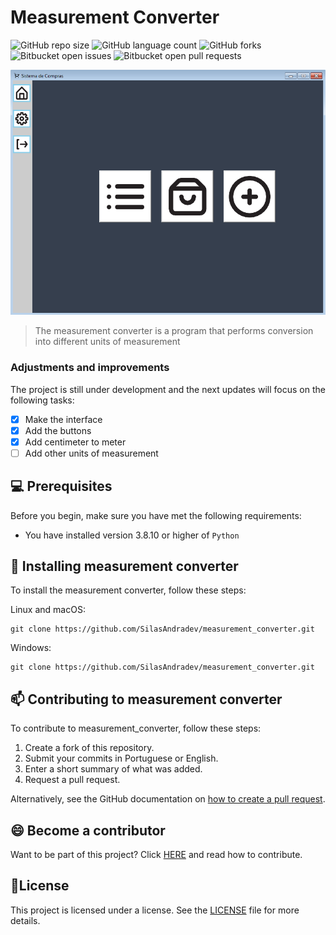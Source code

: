 # Measurement Converter

![GitHub repo size](https://img.shields.io/github/repo-size/SilasAndradev/measurement_converter?style=for-the-badge)
![GitHub language count](https://img.shields.io/github/languages/count/SilasAndradev/measurement_converter?style=for-the-badge)
![GitHub forks](https://img.shields.io/github/forks/SilasAndradev/measurement_converter?style=for-the-badge)
![Bitbucket open issues](https://img.shields.io/bitbucket/issues/SilasAndradev/measurement_converter?style=for-the-badge)
![Bitbucket open pull requests](https://img.shields.io/bitbucket/pr-raw/SilasAndradev/measurement_converter?style=for-the-badge)

<img src="example.png" alt="Example">

> The measurement converter is a program that performs conversion into different units of measurement

### Adjustments and improvements

The project is still under development and the next updates will focus on the following tasks:

- [x] Make the interface
- [x] Add the buttons
- [x] Add centimeter to meter
- [ ] Add other units of measurement

## 💻 Prerequisites

Before you begin, make sure you have met the following requirements:

- You have installed version 3.8.10 or higher of `Python`

## 🚀 Installing measurement converter
To install the measurement converter, follow these steps:

Linux and macOS:

```
git clone https://github.com/SilasAndradev/measurement_converter.git
```

Windows:

```
git clone https://github.com/SilasAndradev/measurement_converter.git
```

## 📫 Contributing to measurement converter

To contribute to measurement_converter, follow these steps:

1. Create a fork of this repository.
2. Submit your commits in Portuguese or English.
3. Enter a short summary of what was added.
4. Request a pull request.

Alternatively, see the GitHub documentation on [how to create a pull request](https://help.github.com/en/github/collaborating-with-issues-and-pull-requests/creating-a-pull-request).

<!--## 🤝 Colaboradores

Agradecemos às seguintes pessoas que contribuíram para este projeto:

<table>
  <tr>
    <td align="center">
      <a href="#" title="Silas Andrade">
        <img src="https://avatars.githubusercontent.com/u/177932208?v=4" width="100px;" alt="Photo by Silas Andrade on GitHub"/><br>
        <sub>
          <b>Silas Andrade</b>
        </sub>
      </a>
    </td>
  </tr>
</table>
-->
## 😄 Become a contributor

Want to be part of this project? Click [HERE](CONTRIBUTING.md) and read how to contribute.

## 📝License

This project is licensed under a license. See the [LICENSE](LICENSE.md) file for more details.